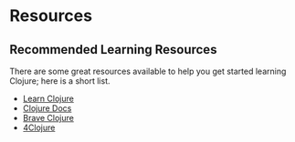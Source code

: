 # Resources

## Recommended Learning Resources
There are some great resources available to help you get started
learning Clojure; here is a short list.
- [Learn Clojure](http://learn-clojure.com/)
- [Clojure Docs](https://clojuredocs.org/)
- [Brave Clojure](http://www.braveclojure.com/)
- [4Clojure](https://4clojure.oxal.org/)

